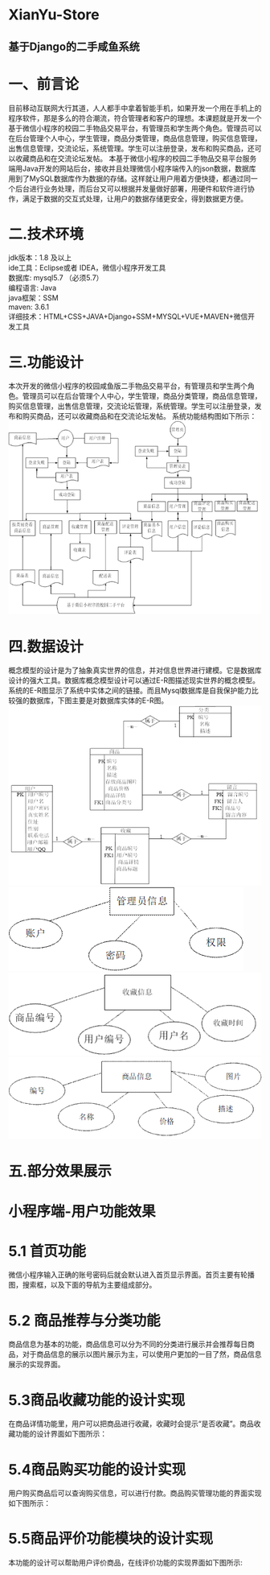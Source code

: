# XianYu-Store
## 基于Django的二手咸鱼系统
# 一、前言论
目前移动互联网大行其道，人人都手中拿着智能手机，如果开发一个用在手机上的程序软件，那是多么的符合潮流，符合管理者和客户的理想。本课题就是开发一个基于微信小程序的校园二手物品交易平台，有管理员和学生两个角色。管理员可以在后台管理个人中心，学生管理，商品分类管理，商品信息管理，购买信息管理，出售信息管理，交流论坛，系统管理。学生可以注册登录，发布和购买商品，还可以收藏商品和在交流论坛发帖。
本基于微信小程序的校园二手物品交易平台服务端用Java开发的网站后台，接收并且处理微信小程序端传入的json数据，数据库用到了MySQL数据库作为数据的存储。这样就让用户用着方便快捷，都通过同一个后台进行业务处理，而后台又可以根据并发量做好部署，用硬件和软件进行协作，满足于数据的交互式处理，让用户的数据存储更安全，得到数据更方便。

# 二.技术环境
jdk版本：1.8 及以上<br>
ide工具：Eclipse或者 IDEA，微信小程序开发工具<br>
数据库: mysql5.7 （必须5.7）<br>
编程语言: Java<br>
java框架：SSM<br>
maven: 3.6.1<br>
详细技术：HTML+CSS+JAVA+Django+SSM+MYSQL+VUE+MAVEN+微信开发工具

# 三.功能设计
本次开发的微信小程序的校园咸鱼版二手物品交易平台，有管理员和学生两个角色。管理员可以在后台管理个人中心，学生管理，商品分类管理，商品信息管理，购买信息管理，出售信息管理，交流论坛管理，系统管理。学生可以注册登录，发布和购买商品，还可以收藏商品和在交流论坛发帖。
系统功能结构图如下所示：<br>
![image](image002.gif)

# 四.数据设计
概念模型的设计是为了抽象真实世界的信息，并对信息世界进行建模。它是数据库设计的强大工具。数据库概念模型设计可以通过E-R图描述现实世界的概念模型。系统的E-R图显示了系统中实体之间的链接。而且Mysql数据库是自我保护能力比较强的数据库，下图主要是对数据库实体的E-R图。<br>
![image](image012.gif)<br>
![image](image016.gif)<br>
![image](image018.gif)<br>
![image](image020.gif)<br>

# 五.部分效果展示
# 小程序端-用户功能效果
# 5.1 首页功能
微信小程序输入正确的账号密码后就会默认进入首页显示界面。首页主要有轮播图，搜索框，以及下面的导航为主要组成部分。
<br>
# 5.2 商品推荐与分类功能
商品信息为基本的功能，商品信息可以分为不同的分类进行展示并会推荐每日商品，对于商品信息的展示以图片展示为主，可以使用户更加的一目了然，商品信息展示的实现界面。
<br>
# 5.3商品收藏功能的设计实现
在商品详情功能里，用户可以把商品进行收藏，收藏时会提示“是否收藏”。商品收藏功能的设计界面如下图所示：
<br>
# 5.4商品购买功能的设计实现
用户购买商品后可以查询购买信息，可以进行付款。商品购买管理功能的界面实现如下图所示：
<br>
# 5.5商品评价功能模块的设计实现
本功能的设计可以帮助用户评价商品，在线评价功能的实现界面如下图所示:
<br>




